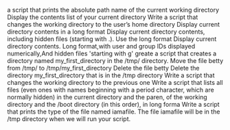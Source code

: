 a script that prints the absolute path name of the current working directory
Display the contents list of your current directory
Write a script that changes the working directory to the user’s home directory
Display current directory contents in a long format
Display current directory contents, including hidden files (starting with .). Use the long format
Display current directory contents.
Long format,with user and group IDs displayed numerically,And hidden files 'starting with g'
greate a script that creates a directory named my_first_directory in the /tmp/ directory.
Move the file betty from /tmp/ to /tmp/my_first_directory
Delete the file betty
Delete the directory my_first_directory that is in the /tmp directory
Write a script that changes the working directory to the previous one
Write a script that lists all files (even ones with names beginning with a period character, which are normally hidden) in the current directory and the paren, of the working directory and the /boot directory (in this order), in long forma
Write a script that prints the type of the file named iamafile. The file iamafile will be in the /tmp directory when we will run your script.
